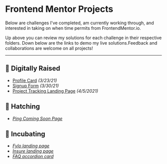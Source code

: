 # Frontend Mentor Projects
Below are challenges I've completed, am currently working through, and interested in taking on when time permits from FrontendMentor.io. 

Up above you can review my solutions for each challenge in their respective folders. Down below are the links to demo my live solutions.Feedback and collaborations are welcome on all projects!

---

## 🐔 Digitally Raised
- [Profile Card](https://shegeeks.github.io/Frontend-Mentor-Projects/Profile%20Card/) *(3/23/21)*
- [Signup Form](https://shegeeks.github.io/Frontend-Mentor-Projects/Signup%20Form/) *(3/30/21)*
- [Project Tracking Landing Page](https://shegeeks.github.io/Frontend-Mentor-Projects/project-tracking-component/) *(4/5/2021)*

## 🐣 Hatching
- *[Ping Coming Soon Page](https://github.com/SheGeeks/Frontend-Mentor-Projects/tree/Frontend-Mentor-Projects/ping-coming-soon-page)*

## 🥚 Incubating
- *[Fylo landing page](https://www.frontendmentor.io/challenges/fylo-landing-page-with-two-column-layout-5ca5ef041e82137ec91a50f5)*
- *[Insure landing page](https://www.frontendmentor.io/challenges/insure-landing-page-uTU68JV8)*
- *[FAQ accordion card](https://www.frontendmentor.io/challenges/faq-accordion-card-XlyjD0Oam)*